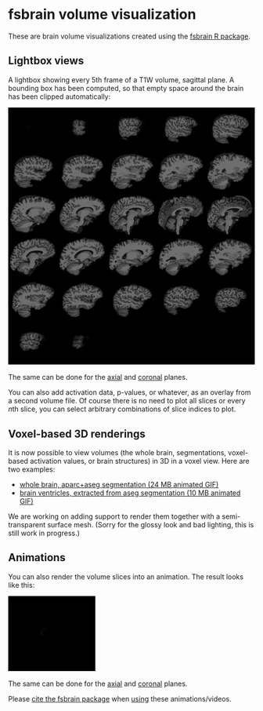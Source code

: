 # fsbrain volume visualization

These are brain volume visualizations created using the [fsbrain R package](https://github.com/dfsp-spirit/fsbrain/).

## Lightbox views

A lightbox showing every 5th frame of a T1W volume, sagittal plane. A bounding box has been computed, so that empty space around the brain has been clipped automatically:

![Visvolume](https://github.com/dfsp-spirit/fsbrain_gallery/raw/master/volume/lightbox_axis1.png?raw=true "Lightbox view of a brain volume, rendered with fsbrain")

The same can be done for the [axial](https://github.com/dfsp-spirit/fsbrain_gallery/raw/master/volume/lightbox_axis2.png) and [coronal](https://github.com/dfsp-spirit/fsbrain_gallery/raw/master/volume/lightbox_axis3.png) planes.

You can also add activation data, p-values, or whatever, as an overlay from a second volume file. Of course there is no need to plot all slices or every *n*th slice, you can select arbitrary combinations of slice indices to plot.


## Voxel-based 3D renderings

It is now possible to view volumes (the whole brain, segmentations, voxel-based activation values, or brain structures) in 3D in a voxel view. Here are two examples:

* [whole brain, aparc+aseg segmentation (24 MB animated GIF)](https://github.com/dfsp-spirit/fsbrain_gallery/blob/master/volume/animations/fsbrain_vox_aparc.gif)
* [brain ventricles, extracted from aseg segmentation (10 MB animated GIF)](https://github.com/dfsp-spirit/fsbrain_gallery/blob/master/volume/animations/fsbrain_vox_ventricles.gif)

We are working on adding support to render them together with a semi-transparent surface mesh. (Sorry for the glossy look and bad lighting, this is still work in progress.)


## Animations

You can also render the volume slices into an animation. The result looks like this:

![Visvolumeanim](https://github.com/dfsp-spirit/fsbrain_gallery/raw/master/volume/animations/MRI_T1w_ax1.gif?raw=true "Animation in sagittal view, rendered with fsbrain")

The same can be done for the [axial](https://github.com/dfsp-spirit/fsbrain_gallery/raw/master/volume/animations/MRI_T1w_ax2.gif) and [coronal](https://github.com/dfsp-spirit/fsbrain_gallery/raw/master/volume/animations/MRI_T1w_ax3.gif) planes.


Please [cite the fsbrain package](https://github.com/dfsp-spirit/fsbrain#citation) when [using](https://github.com/dfsp-spirit/fsbrain#license) these animations/videos.
